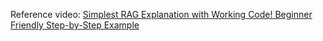 Reference video: [Simplest RAG Explanation with Working Code! Beginner Friendly Step-by-Step Example](https://www.youtube.com/watch?v=wzssm02u35I)